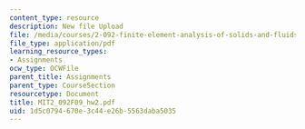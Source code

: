 ```yaml
---
content_type: resource
description: New file Upload
file: /media/courses/2-092-finite-element-analysis-of-solids-and-fluids-i-fall-2009/1d5c0794670e3c44e26b5563daba5035_MIT2_092F09_hw2.pdf
file_type: application/pdf
learning_resource_types:
- Assignments
ocw_type: OCWFile
parent_title: Assignments
parent_type: CourseSection
resourcetype: Document
title: MIT2_092F09_hw2.pdf
uid: 1d5c0794-670e-3c44-e26b-5563daba5035
---
```

